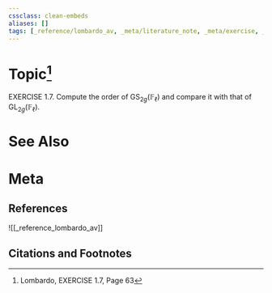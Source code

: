 ```yaml
---
cssclass: clean-embeds
aliases: []
tags: [_reference/lombardo_av, _meta/literature_note, _meta/exercise, _auto/links_added, _meta/TODO/change_title]
---
```

# Topic[^1]
EXERCISE 1.7. Compute the order of $\mathrm{GS}_{2 g}\left(\mathbb{F}_{\ell}\right)$ and compare it with that of $\mathrm{GL}_{2 g}\left(\mathbb{F}_{\ell}\right)$.

# See Also

# Meta
## References
![[_reference_lombardo_av]]

## Citations and Footnotes
[^1]: Lombardo, EXERCISE 1.7, Page 63
